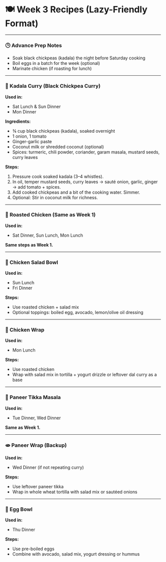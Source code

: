 # 🍽️ Week 3 Recipes (Lazy-Friendly Format)

---

### 🕒 Advance Prep Notes

* Soak black chickpeas (kadala) the night before Saturday cooking
* Boil eggs in a batch for the week (optional)
* Marinate chicken (if roasting for lunch)

---

### 🫘 Kadala Curry (Black Chickpea Curry)

**Used in:**

* Sat Lunch & Sun Dinner
* Mon Dinner

**Ingredients:**

* ¾ cup black chickpeas (kadala), soaked overnight
* 1 onion, 1 tomato
* Ginger-garlic paste
* Coconut milk or shredded coconut (optional)
* Spices: turmeric, chili powder, coriander, garam masala, mustard seeds, curry leaves

**Steps:**

1. Pressure cook soaked kadala (3–4 whistles).
2. In oil, temper mustard seeds, curry leaves → sauté onion, garlic, ginger → add tomato + spices.
3. Add cooked chickpeas and a bit of the cooking water. Simmer.
4. Optional: Stir in coconut milk for richness.

---

### 🍗 Roasted Chicken (Same as Week 1)

**Used in:**

* Sat Dinner, Sun Lunch, Mon Lunch

**Same steps as Week 1.**

---

### 🥗 Chicken Salad Bowl

**Used in:**

* Sun Lunch
* Fri Dinner

**Steps:**

* Use roasted chicken + salad mix
* Optional toppings: boiled egg, avocado, lemon/olive oil dressing

---

### 🥙 Chicken Wrap

**Used in:**

* Mon Lunch

**Steps:**

* Use roasted chicken
* Wrap with salad mix in tortilla + yogurt drizzle or leftover dal curry as a base

---

### 🧀 Paneer Tikka Masala

**Used in:**

* Tue Dinner, Wed Dinner

**Same as Week 1.**

---

### 🫓 Paneer Wrap (Backup)

**Used in:**

* Wed Dinner (if not repeating curry)

**Steps:**

* Use leftover paneer tikka
* Wrap in whole wheat tortilla with salad mix or sautéed onions

---

### 🥚 Egg Bowl

**Used in:**

* Thu Dinner

**Steps:**

* Use pre-boiled eggs
* Combine with avocado, salad mix, yogurt dressing or hummus

